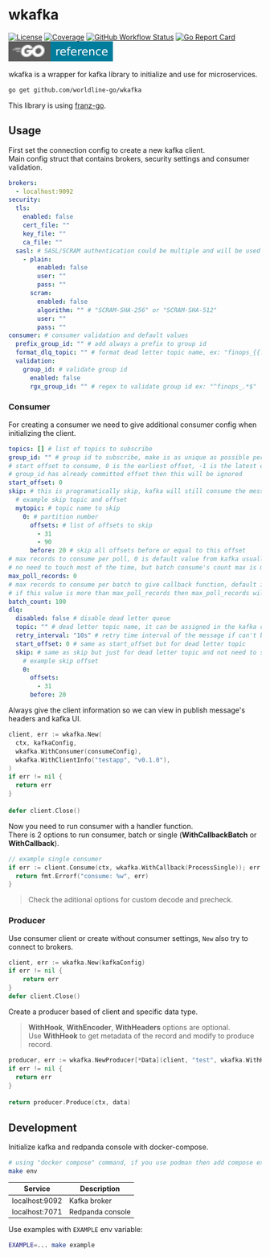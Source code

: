 # wkafka

[![License](https://img.shields.io/github/license/worldline-go/wkafka?color=red&style=flat-square)](https://raw.githubusercontent.com/worldline-go/wkafka/main/LICENSE)
[![Coverage](https://img.shields.io/sonar/coverage/worldline-go_wkafka?logo=sonarcloud&server=https%3A%2F%2Fsonarcloud.io&style=flat-square)](https://sonarcloud.io/summary/overall?id=worldline-go_wkafka)
[![GitHub Workflow Status](https://img.shields.io/github/actions/workflow/status/worldline-go/wkafka/test.yml?branch=main&logo=github&style=flat-square&label=ci)](https://github.com/worldline-go/wkafka/actions)
[![Go Report Card](https://goreportcard.com/badge/github.com/worldline-go/wkafka?style=flat-square)](https://goreportcard.com/report/github.com/worldline-go/wkafka)
[![Go PKG](https://raw.githubusercontent.com/worldline-go/guide/main/badge/custom/reference.svg)](https://pkg.go.dev/github.com/worldline-go/wkafka)

wkafka is a wrapper for kafka library to initialize and use for microservices.

```sh
go get github.com/worldline-go/wkafka
```

This library is using [franz-go](https://github.com/twmb/franz-go).

## Usage

First set the connection config to create a new kafka client.  
Main config struct that contains brokers, security settings and consumer validation.

```yaml
brokers:
  - localhost:9092
security:
  tls:
    enabled: false
    cert_file: ""
    key_file: ""
    ca_file: ""
  sasl: # SASL/SCRAM authentication could be multiple and will be used in order
    - plain:
        enabled: false
        user: ""
        pass: ""
      scram:
        enabled: false
        algorithm: "" # "SCRAM-SHA-256" or "SCRAM-SHA-512"
        user: ""
        pass: ""
consumer: # consumer validation and default values
  prefix_group_id: "" # add always a prefix to group id
  format_dlq_topic: "" # format dead letter topic name, ex: "finops_{{.AppName}}_dlq"
  validation:
    group_id: # validate group id
      enabled: false
      rgx_group_id: "" # regex to validate group id ex: "^finops_.*$"
```

### Consumer

For creating a consumer we need to give additional consumer config when initializing the client.

```yaml
topics: [] # list of topics to subscribe
group_id: "" # group id to subscribe, make is as unique as possible per service
# start offset to consume, 0 is the earliest offset, -1 is the latest offset and more than 0 is the offset number
# group_id has already committed offset then this will be ignored
start_offset: 0
skip: # this is programatically skip, kafka will still consume the message
  # example skip topic and offset
  mytopic: # topic name to skip
    0: # partition number
      offsets: # list of offsets to skip
        - 31
        - 90
      before: 20 # skip all offsets before or equal to this offset
# max records to consume per poll, 0 is default value from kafka usually 500
# no need to touch most of the time, but batch consume's count max is max_poll_records
max_poll_records: 0 
# max records to consume per batch to give callback function, default is 100
# if this value is more than max_poll_records then max_poll_records will be used
batch_count: 100
dlq:
  disabled: false # disable dead letter queue
  topic: "" # dead letter topic name, it can be assigned in the kafka config's format_dlq_topic
  retry_interval: "10s" # retry time interval of the message if can't be processed
  start_offset: 0 # same as start_offset but for dead letter topic
  skip: # same as skip but just for dead letter topic and not need to specify topic name
    # example skip offset
    0:
      offsets:
        - 31
      before: 20
```

Always give the client information so we can view in publish message's headers and kafka UI.

```go
client, err := wkafka.New(
  ctx, kafkaConfig,
  wkafka.WithConsumer(consumeConfig),
  wkafka.WithClientInfo("testapp", "v0.1.0"),
)
if err != nil {
  return err
}

defer client.Close()
```

Now you need to run consumer with a handler function.  
There is 2 options to run consumer, batch or single (__WithCallbackBatch__ or __WithCallback__).

```go
// example single consumer
if err := client.Consume(ctx, wkafka.WithCallback(ProcessSingle)); err != nil {
  return fmt.Errorf("consume: %w", err)
}
```

> Check the aditional options for custom decode and precheck.

### Producer

Use consumer client or create without consumer settings, `New` also try to connect to brokers.

```go
client, err := wkafka.New(kafkaConfig)
if err != nil {
    return err
}
defer client.Close()
```

Create a producer based of client and specific data type.

> __WithHook__, __WithEncoder__, __WithHeaders__ options are optional.  
> Use __WithHook__ to get metadata of the record and modify to produce record.

```go
producer, err := wkafka.NewProducer[*Data](client, "test", wkafka.WithHook(ProduceHook))
if err != nil {
  return err
}

return producer.Produce(ctx, data)
```

## Development

Initialize kafka and redpanda console with docker-compose.

```sh
# using "docker compose" command, if you use podman then add compose extension and link docker with podman binary
make env
```

| Service        | Description      |
| -------------- | ---------------- |
| localhost:9092 | Kafka broker     |
| localhost:7071 | Redpanda console |

Use examples with `EXAMPLE` env variable:

```sh
EXAMPLE=... make example
```
